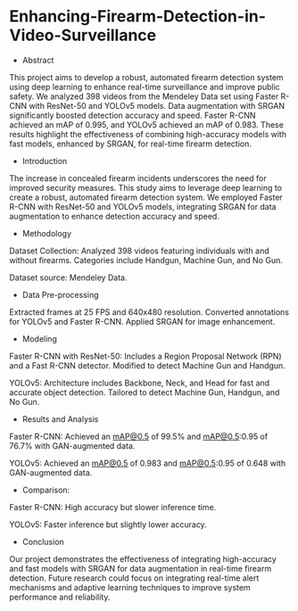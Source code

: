 # Enhancing-Firearm-Detection-in-Video-Surveillance

* Abstract
  
This project aims to develop a robust, automated firearm detection system using deep learning to enhance real-time surveillance and improve public safety. We analyzed 398 videos from the Mendeley Data set using Faster R-CNN with ResNet-50 and YOLOv5 models. Data augmentation with SRGAN significantly boosted detection accuracy and speed. Faster R-CNN achieved an mAP of 0.995, and YOLOv5 achieved an mAP of 0.983. These results highlight the effectiveness of combining high-accuracy models with fast models, enhanced by SRGAN, for real-time firearm detection.

* Introduction
  
The increase in concealed firearm incidents underscores the need for improved security measures. This study aims to leverage deep learning to create a robust, automated firearm detection system. We employed Faster R-CNN with ResNet-50 and YOLOv5 models, integrating SRGAN for data augmentation to enhance detection accuracy and speed.

* Methodology
  
Dataset Collection: Analyzed 398 videos featuring individuals with and without firearms.
Categories include Handgun, Machine Gun, and No Gun.

Dataset source: Mendeley Data.

* Data Pre-processing
  
Extracted frames at 25 FPS and 640x480 resolution.
Converted annotations for YOLOv5 and Faster R-CNN.
Applied SRGAN for image enhancement.

* Modeling
  
Faster R-CNN with ResNet-50: Includes a Region Proposal Network (RPN) and a Fast R-CNN detector.
Modified to detect Machine Gun and Handgun.

YOLOv5: Architecture includes Backbone, Neck, and Head for fast and accurate object detection.
Tailored to detect Machine Gun, Handgun, and No Gun.

* Results and Analysis
  
Faster R-CNN: Achieved an mAP@0.5 of 99.5% and mAP@0.5:0.95 of 76.7% with GAN-augmented data.

YOLOv5: Achieved an mAP@0.5 of 0.983 and mAP@0.5:0.95 of 0.648 with GAN-augmented data.

* Comparison:
  
Faster R-CNN: High accuracy but slower inference time.

YOLOv5: Faster inference but slightly lower accuracy.

* Conclusion
  
Our project demonstrates the effectiveness of integrating high-accuracy and fast models with SRGAN for data augmentation in real-time firearm detection. Future research could focus on integrating real-time alert mechanisms and adaptive learning techniques to improve system performance and reliability.







